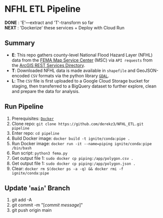 # NFHL ETL Pipeline  


**DONE** : 'E'—extract and 'T'-transform so far  
**NEXT** : 'Dockerize' these services + Deploy with Cloud Run


## Summary

- **E**: This repo gathers county-level National Flood Hazard Layer (NFHL) data from the [FEMA Map Service Center](https://msc.fema.gov/portal/advanceSearch#searchresultsanchor) (MSC) via `API requests` from the [ArcGIS REST Services Directory](https://hazards.fema.gov/gis/nfhl/rest/services/public/NFHL/MapServer).  
- **T**: Downloaded NFHL data is made available in `shapefile` and GeoJSON-encoded `CSV` formats via the python library [`GDAL`](https://gdal.org/index.html).  
- **L**: The `CSV` file is first uploaded to a Google Cloud Storage bucket for staging, then transferred to a BigQuery dataset to further explore, clean and prepare the data for analysis.


## Run Pipeline

1. Prerequisites: [`Docker`](https://docs.docker.com/engine/install/)
2. Clone repo: `git clone https://github.com/derekz3/NFHL_ETL.git pipeline`
3. Enter repo: `cd pipeline`
4. Build Docker image: `docker build -t ignite/conda:pipe .`
5. Run Docker image: `docker run -it --name=piping ignite/conda:pipe /bin/bash`
6. Run script: `python3 fema.py`
7. Get output file 1: `sudo docker cp piping:/app/polygon.csv .`
8. Get output file 1: `sudo docker cp piping:/app/polygon.json .`
9. Clear: `docker rm $(docker ps -a -q) && docker rmi -f ignite/conda:pipe`


## Update '`main`' Branch

1. git add -A
2. git commit -m "[*commit message*]"
3. git push origin main